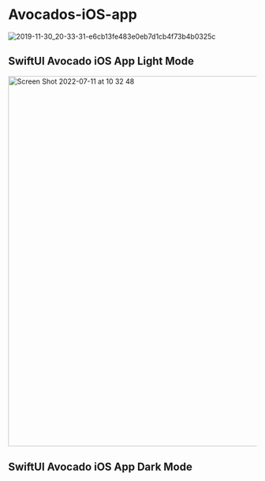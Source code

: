 # Avocados-iOS-app

![2019-11-30_20-33-31-e6cb13fe483e0eb7d1cb4f73b4b0325c](https://user-images.githubusercontent.com/42149677/178193988-0658f724-29fe-4994-9bdb-afd4d5a224db.png)

## SwiftUI Avocado iOS App Light Mode

<img width="750" alt="Screen Shot 2022-07-11 at 10 32 48" src="https://user-images.githubusercontent.com/42149677/178194399-a9754b16-82b0-432f-b192-50a14dd6a6cb.png">

## SwiftUI Avocado iOS App Dark Mode

